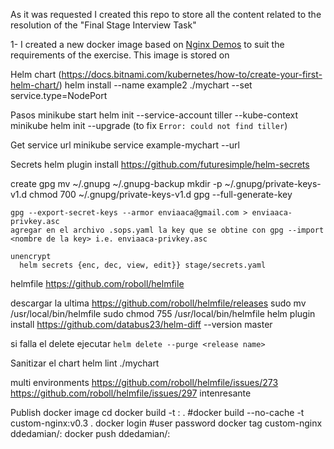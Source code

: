 As it was requested I created this repo to store all the content related to the resolution of the "Final Stage Interview Task"

1- I created a new docker image based on [Nginx Demos](https://hub.docker.com/r/nginxdemos/hello) to suit the requirements of the exercise. This image is stored on














Helm chart (https://docs.bitnami.com/kubernetes/how-to/create-your-first-helm-chart/)
  helm install --name example2 ./mychart --set service.type=NodePort



Pasos
  minikube start
  helm init --service-account tiller --kube-context minikube
  helm init --upgrade (to fix `Error: could not find tiller`)


Get service url
  minikube service example-mychart --url

Secrets
  helm plugin install https://github.com/futuresimple/helm-secrets

  create gpg
    mv ~/.gnupg ~/.gnupg-backup
    mkdir -p ~/.gnupg/private-keys-v1.d
    chmod 700 ~/.gnupg/private-keys-v1.d
    gpg --full-generate-key

    gpg --export-secret-keys --armor enviaaca@gmail.com > enviaaca-privkey.asc
    agregar en el archivo .sops.yaml la key que se obtine con gpg --import <nombre de la key> i.e. enviaaca-privkey.asc

    unencrypt
      helm secrets {enc, dec, view, edit}} stage/secrets.yaml

helmfile
  https://github.com/roboll/helmfile

  descargar la ultima https://github.com/roboll/helmfile/releases
  sudo mv <archivo descargado> /usr/local/bin/helmfile
  sudo chmod 755 /usr/local/bin/helmfile
  helm plugin install https://github.com/databus23/helm-diff --version master

  si falla el delete ejecutar `helm delete --purge <release name>`

Sanitizar el chart
  helm lint ./mychart


multi environments
  https://github.com/roboll/helmfile/issues/273
  https://github.com/roboll/helmfile/issues/297 intenresante

Publish docker image
  cd <into docker image dir>
  docker build -t <Image>:<version> . #docker build --no-cache -t custom-nginx:v0.3 .
  docker login #user password
  docker tag custom-nginx ddedamian/<Image>:<version>
  docker push ddedamian/<Image>:<version>
